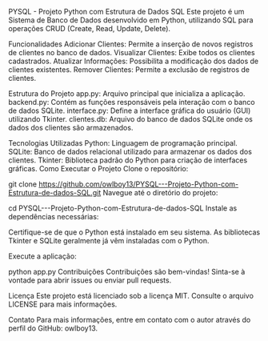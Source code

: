 PYSQL - Projeto Python com Estrutura de Dados SQL
Este projeto é um Sistema de Banco de Dados desenvolvido em Python, utilizando SQL para operações CRUD (Create, Read, Update, Delete).

Funcionalidades
Adicionar Clientes: Permite a inserção de novos registros de clientes no banco de dados.
Visualizar Clientes: Exibe todos os clientes cadastrados.
Atualizar Informações: Possibilita a modificação dos dados de clientes existentes.
Remover Clientes: Permite a exclusão de registros de clientes.

Estrutura do Projeto
app.py: Arquivo principal que inicializa a aplicação.
backend.py: Contém as funções responsáveis pela interação com o banco de dados SQLite.
interface.py: Define a interface gráfica do usuário (GUI) utilizando Tkinter.
clientes.db: Arquivo do banco de dados SQLite onde os dados dos clientes são armazenados.

Tecnologias Utilizadas
Python: Linguagem de programação principal.
SQLite: Banco de dados relacional utilizado para armazenar os dados dos clientes.
Tkinter: Biblioteca padrão do Python para criação de interfaces gráficas.
Como Executar o Projeto
Clone o repositório:

git clone https://github.com/owlboy13/PYSQL---Projeto-Python-com-Estrutura-de-dados-SQL.git
Navegue até o diretório do projeto:

cd PYSQL---Projeto-Python-com-Estrutura-de-dados-SQL
Instale as dependências necessárias:

Certifique-se de que o Python está instalado em seu sistema. As bibliotecas Tkinter e SQLite geralmente já vêm instaladas com o Python.

Execute a aplicação:

python app.py
Contribuições
Contribuições são bem-vindas! Sinta-se à vontade para abrir issues ou enviar pull requests.

Licença
Este projeto está licenciado sob a licença MIT. Consulte o arquivo LICENSE para mais informações.

Contato
Para mais informações, entre em contato com o autor através do perfil do GitHub: owlboy13.
